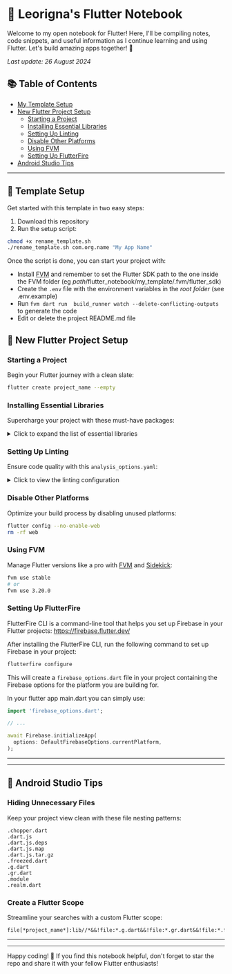 # 🚀 Leorigna's Flutter Notebook

Welcome to my open notebook for Flutter! Here, I'll be compiling notes, code snippets, and useful information as I continue learning and using Flutter. Let's build amazing apps together! 🌟

*Last update: 26 August 2024*

## 📚 Table of Contents

- [My Template Setup](#-template-setup)
- [New Flutter Project Setup](#-new-flutter-project-setup)
  - [Starting a Project](#starting-a-project)
  - [Installing Essential Libraries](#installing-essential-libraries)
  - [Setting Up Linting](#setting-up-linting)
  - [Disable Other Platforms](#disable-other-platforms)
  - [Using FVM](#using-fvm)
  - [Setting Up FlutterFire](#setting-up-flutterfire)
- [Android Studio Tips](#-android-studio-tips)

---

## 🧩 Template Setup

Get started with this template in two easy steps:

1. Download this repository
2. Run the setup script:
```bash
chmod +x rename_template.sh
./rename_template.sh com.org.name "My App Name"
```

Once the script is done, you can start your project with:
 - Install [FVM](https://fvm.app/) and remember to set the Flutter SDK path to the one inside the FVM folder (eg *path*/flutter_notebook/my_template/.fvm/flutter_sdk)
 - Create the `.env` file with the environment variables in the *root folder* (see .env.example)
 - Run `fvm dart run  build_runner watch --delete-conflicting-outputs` to generate the code
 - Edit or delete the project README.md file

## 🔧 New Flutter Project Setup

### Starting a Project

Begin your Flutter journey with a clean slate:

```bash
flutter create project_name --empty
```

### Installing Essential Libraries

Supercharge your project with these must-have packages:

<details>
<summary>Click to expand the list of essential libraries</summary>

```bash
# Linting
flutter pub add dev:very_good_analysis dev:custom_lint

# State management: Riverpod
flutter pub add flutter_riverpod riverpod_annotation
flutter pub add dev:riverpod_generator dev:riverpod_lint

# Data classes: Freezed
flutter pub add freezed_annotation json_annotation
flutter pub add dev:build_runner dev:freezed dev:json_serializable

# Routing
flutter pub add auto_route dev:auto_route_generator

# Style
flutter pub add flex_color_scheme google_fonts

# Logging 
flutter pub add flutter_bugfender #todo signup and get key

# Environment variables
flutter pub add envied dev:envied_generator

# Icons and Splash Screen generators
flutter pub add dev:flutter_launcher_icons dev:flutter_native_splash

# Misc
flutter pub add package_info_plus universal_platform shared_preferences permission_handler 

# Translation
flutter pub add easy_localization flutter_localization

# Utils
flutter pub add flutter_gen_runner flutter_svg collection

# Other
flutter pub add share_plus url_launcher
```

</details>

### Setting Up Linting

Ensure code quality with this `analysis_options.yaml`:

<details>
<summary>Click to view the linting configuration</summary>

```yaml
include: package:very_good_analysis/analysis_options.yaml

analyzer:
  language:
    strict-casts: true
    strict-inference: true
    strict-raw-types: true

  errors:
    close_sinks: ignore
    missing_required_param: error
    missing_return: error
    record_literal_one_positional_no_trailing_comma: error
    collection_methods_unrelated_type: warning
    unrelated_type_equality_checks: warning

  exclude:
    - "**/*.g.dart"
    - "**/*.freezed.dart"
    - test/.test_coverage.dart
    - lib/generated_plugin_registrant.dart

  plugins:
    - custom_lint

linter:
  rules:
    public_member_api_docs: false
    prefer_single_quotes: false
    no_leading_underscores_for_local_identifiers: false
```

</details>

### Disable Other Platforms

Optimize your build process by disabling unused platforms:

```bash
flutter config --no-enable-web
rm -rf web
```

### Using FVM

Manage Flutter versions like a pro with [FVM](https://fvm.app/) and [Sidekick](https://github.com/fluttertools/sidekick):

```bash
fvm use stable
# or
fvm use 3.20.0
```

### Setting Up FlutterFire

FlutterFire CLI is a command-line tool that helps you set up Firebase in your Flutter projects: https://firebase.flutter.dev/

After installing the FlutterFire CLI, run the following command to set up Firebase in your project:

```bash
flutterfire configure
```

This will create a `firebase_options.dart` file in your project containing the Firebase options for the platform you are building for.

In your flutter app main.dart you can simply use:

```dart
import 'firebase_options.dart';

// ...

await Firebase.initializeApp(
  options: DefaultFirebaseOptions.currentPlatform,
);
```

---
---

## 🎨 Android Studio Tips

### Hiding Unnecessary Files

Keep your project view clean with these file nesting patterns:

```
.chopper.dart
.dart.js
.dart.js.deps
.dart.js.map
.dart.js.tar.gz
.freezed.dart
.g.dart
.gr.dart
.module
.realm.dart
```

### Create a Flutter Scope

Streamline your searches with a custom Flutter scope:

```
file[*project_name*]:lib//*&&!file:*.g.dart&&!file:*.gr.dart&&!file:*.freezed.dart 
```

---
---

Happy coding! 🎉 If you find this notebook helpful, don't forget to star the repo and share it with your fellow Flutter enthusiasts!
